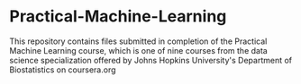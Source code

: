 # Practical-Machine-Learning
This repository contains files submitted in completion of the Practical Machine Learning course, which is one of nine courses from the data science specialization offered by Johns Hopkins University's Department of Biostatistics on coursera.org

